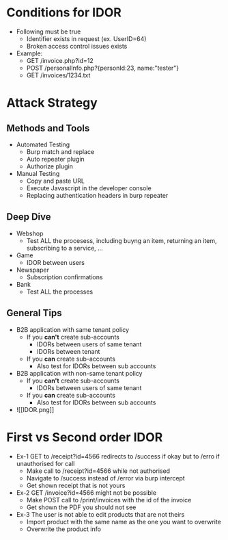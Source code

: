 # Conditions for IDOR
- Following must be true
	- Identifier exists in request (ex. UserID=64)
	- Broken access control issues exists
- Example:
	- GET /invoice.php?id=12
	- POST /personalInfo.php?{personId:23, name:"tester"}
	- GET /invoices/1234.txt

# Attack Strategy
## Methods and Tools
- Automated Testing
	- Burp match and replace
	- Auto repeater plugin
	- Authorize plugin
- Manual Testing
	- Copy and paste URL
	- Execute Javascript in the developer console
	- Replacing authentication headers in burp repeater

## Deep Dive
- Webshop
	- Test ALL the procesess, including buyng an item, returning an item, subscribing to a service, ...
- Game
	- IDOR between users
- Newspaper
	- Subscription confirmations
- Bank
	- Test ALL the processes

## General Tips
- B2B application with same tenant policy
	- If you **can't** create sub-accounts
		- IDORs between users of same tenant
		- IDORs between tenant
	- If you **can** create sub-accounts
		- Also test for IDORs between sub accounts
- B2B application with non-same tenant policy
	- If you **can't** create sub-accounts
		- IDORs between users of same tenant
	- If you **can** create sub-accounts
		- Also test for IDORs between sub accounts
- ![[IDOR.png]]

# First vs Second order IDOR
- Ex-1 GET to /receipt?id=4566 redirects to /success if okay but to /erro if unauthorised for call
	- Make call to /receipt?id=4566 while not authorised
	- Navigate to /success instead of /error via burp intercept
	- Get shown receipt that is not yours
- Ex-2 GET /invoice?id=4566 might not be possible
	- Make POST call to /print/invoices with the id of the invoice
	- Get shown the PDF you should not see
- Ex-3 The user is not able to edit products that are not theirs
	- Import product with the same name as the one you want to overwrite
	- Overwrite the product info